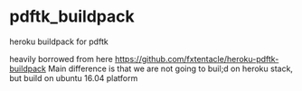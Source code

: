 # pdftk_buildpack
heroku buildpack for pdftk


heavily borrowed from here https://github.com/fxtentacle/heroku-pdftk-buildpack
 Main difference is that we are not going to buil;d on heroku stack, but build on ubuntu 16.04 platform